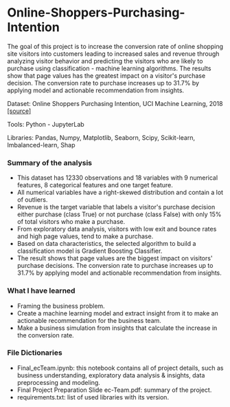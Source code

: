 # Online-Shoppers-Purchasing-Intention
The goal of this project is to increase the conversion rate of online shopping site visitors into customers leading to increased sales and revenue through analyzing visitor behavior and predicting the visitors who are likely to purchase using classification - machine learning algorithms. The results show that page values has the greatest impact on a visitor's purchase decision. The conversion rate to purchase increases up to 31.7% by applying model and actionable recommendation from insights.

Dataset: Online Shoppers Purchasing Intention, UCI Machine Learning, 2018 [[source]](https://www.kaggle.com/datasets/imakash3011/online-shoppers-purchasing-intention-dataset)

Tools: Python - JupyterLab

Libraries: Pandas, Numpy, Matplotlib, Seaborn, Scipy, Scikit-learn, Imbalanced-learn, Shap

### Summary of the analysis

- This dataset has 12330 observations and 18 variables with 9 numerical features, 8 categorical features and one target feature.
- All numerical variables have a right-skewed distribution and contain a lot of outliers.
- Revenue is the target variable that labels a visitor's purchase decision either purchase (class True) or not purchase (class False) with only 15% of total visitors who make a purchase.
- From exploratory data analysis, visitors with low exit and bounce rates and high page values, tend to make a purchase.
- Based on data characteristics, the selected algorithm to build a classification model is Gradient Boosting Classifier.
- The result shows that page values are the biggest impact on visitors' purchase decisions. The conversion rate to purchase increases up to 31.7% by applying model and actionable recommendation from insights.

### What I have learned

- Framing the business problem.
- Create a machine learning model and extract insight from it to make an actionable recommendation for the business team.
- Make a business simulation from insights that calculate the increase in the conversion rate.

### File Dictionaries

- Final_ecTeam.ipynb: this notebook contains all of project details, such as business understanding, exploratory data analysis & insights, data preprocessing and modeling.
- Final Project Preparation Slide ec-Team.pdf: summary of the project.
- requirements.txt: list of used libraries with its version.
